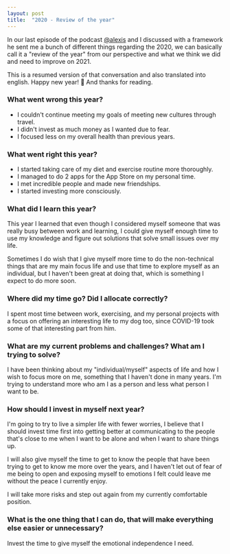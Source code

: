 ```yaml
---
layout: post
title:  "2020 - Review of the year"
---
```

In our last episode of the podcast [@alexis](https://twitter.com/duranmla) and I discussed with a framework he sent me a bunch of different things regarding the 2020, we can basically call it a "review of the year" from our perspective and what we think we did and need to improve on 2021.

This is a resumed version of that conversation and also translated into english. Happy new year! 🥳 And thanks for reading.


### What went wrong this year?
* I couldn't continue meeting my goals of meeting new cultures through travel.
* I didn't invest as much money as I wanted due to fear.
* I focused less on my overall health than previous years.

### What went right this year?
* I started taking care of my diet and exercise routine more thoroughly.
* I managed to do 2 apps for the App Store on my personal time.
* I met incredible people and made new friendships.
* I started investing more consciously.

### What did I learn this year?
This year I learned that even though I considered myself someone that was really busy between work and learning, I could give myself enough time to use my knowledge and figure out solutions that solve small issues over my life.

Sometimes I do wish that I give myself more time to do the non-technical things that are my main focus life and use that time to explore myself as an individual, but I haven't been great at doing that, which is something I expect to do more soon.

### Where did my time go? Did I allocate correctly?
I spent most time between work, exercising, and my personal projects with a focus on offering an interesting life to my dog too, since COVID-19 took some of that interesting part from him.

### What are my current problems and challenges? What am I trying to solve?
I have been thinking about my "individual/myself" aspects of life and how I wish to focus more on me, something that I haven't done in many years. I'm trying to understand more who am I as a person and less what person I want to be.

### How should I invest in myself next year?
I'm going to try to live a simpler life with fewer worries, I believe that I should invest time first into getting better at communicating to the people that's close to me when I want to be alone and when I want to share things up.

I will also give myself the time to get to know the people that have been trying to get to know me more over the years, and I haven't let out of fear of me being to open and exposing myself to emotions I felt could leave me without the peace I currently enjoy.

I will take more risks and step out again from my currently comfortable position.

### What is the one thing that I can do, that will make everything else easier or unnecessary?
Invest the time to give myself the emotional independence I need.
